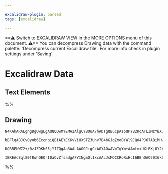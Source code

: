 ```yaml
---

excalidraw-plugin: parsed
tags: [excalidraw]

---
```

==⚠  Switch to EXCALIDRAW VIEW in the MORE OPTIONS menu of this document. ⚠== You can decompress Drawing data with the command palette: 'Decompress current Excalidraw file'. For more info check in plugin settings under 'Saving'


# Excalidraw Data
## Text Elements
%%
## Drawing
```compressed-json
N4KAkARALgngDgUwgLgAQQQDwMYEMA2AlgCYBOuA7hADTgQBuCpAzoQPYB2KqATLZMzYBXUtiRoIACyhQ4zZAHoFAc0JRJQgEYA6bGwC2CgF7N6hbEcK4OCtptbErHALRY8RMpWdx8Q1TdIEfARcZgRmBShcZQUebTieGjoghH0EDihmbgBtAF1+CFw4OABlKKhxVFAwSHVUyogiZWkkmoZCBAoAIVxsAGtlUmEOYgBhNnw2Um5ocg5mOFxAjNbI

bBFlqABJCv0yob6EccnpiQBiAEYEK6vViHXSTZ3Unv7B4bGJqZmoOYWl9JQO4PJ67ABihHw+DKMGCM0EHmBG0Bzz2vzYhwA6iR1Nw+OA1siMqj9hiEDC4RIESQkY8UbsAErCZoccJZNAXfiEunE3YAeUW2DUMG4FwADGKufcidtwZwoGDcPpISKOVKQfTUmD5SVCEZKjxJQTpTzZakACpYKAAQSaXAkwQAZkD1TKSVFSDbHmwKJIQsRuBwhFDXab

UQBREbW72+/0zJZDKhS5jYIZQgAa3AALAAOOJigCcAGYAOwAVmTqYm+AAmtmxUXtBXjUY2AZuNU2vQCEJKhcCQBfUOg1JMoQjVnMdnoIbjgNSwYkXX6wPB/AL0gkY7fNCdyBdCYB86jAsnk9gsGrSAMhDKYNLGZncMAERfL4vEEHw8BpMOAqg7DzKuIbGnAgRmMIzAAOKbsQy6VEGIFtI65BpDeIxMIQHDKB2BKQOkuCaMER6oL8vZcmsRBwNwZE

IBREAcEqlS0fRwhQEQrI0aQvZfsadgAFYINgmQlIxcAALJsMQCCRoRxHcI6BBhOAQ50I6kLhB2A4gAOQA===
```
%%
